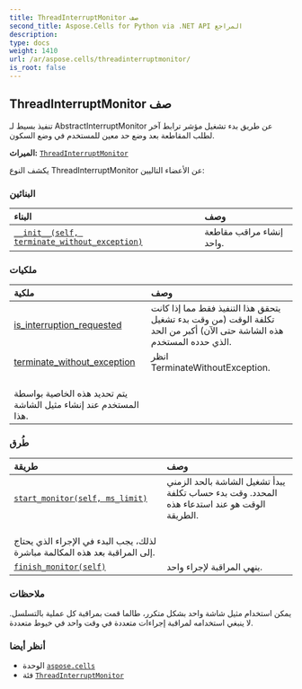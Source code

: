 ```yaml
---
title: ThreadInterruptMonitor صف
second_title: Aspose.Cells for Python via .NET API المراجع
description:
type: docs
weight: 1410
url: /ar/aspose.cells/threadinterruptmonitor/
is_root: false
---
```

##  ThreadInterruptMonitor صف
تنفيذ بسيط لـ AbstractInterruptMonitor عن طريق بدء تشغيل مؤشر ترابط آخر لطلب المقاطعة بعد وضع حد معين للمستخدم في وضع السكون.



**الميراث:** [`ThreadInterruptMonitor`](/cells/python-net/ar/aspose.cells/threadinterruptmonitor)



يكشف النوع ThreadInterruptMonitor عن الأعضاء التاليين:

###  البنائين
| البناء| وصف|
| :- | :- |
| [`__init__(self, terminate_without_exception)`](/cells/python-net/ar/aspose.cells/threadinterruptmonitor/__init__/#bool) | إنشاء مراقب مقاطعة واحد.|


###  ملكيات
| ملكية| وصف|
| :- | :- |
| [is_interruption_requested](/cells/python-net/ar/aspose.cells/threadinterruptmonitor/is_interruption_requested) | يتحقق هذا التنفيذ فقط مما إذا كانت تكلفة الوقت (من وقت بدء تشغيل هذه الشاشة حتى الآن) أكبر من الحد الذي حدده المستخدم.|
| [terminate_without_exception](/cells/python-net/ar/aspose.cells/threadinterruptmonitor/terminate_without_exception) |انظر TerminateWithoutException.<br/> يتم تحديد هذه الخاصية بواسطة المستخدم عند إنشاء مثيل الشاشة هذا.|


###  طُرق
| طريقة| وصف|
| :- | :- |
| [`start_monitor(self, ms_limit)`](/cells/python-net/ar/aspose.cells/threadinterruptmonitor/start_monitor/#int) | يبدأ تشغيل الشاشة بالحد الزمني المحدد. وقت بدء حساب تكلفة الوقت هو عند استدعاء هذه الطريقة.<br/> لذلك، يجب البدء في الإجراء الذي يحتاج إلى المراقبة بعد هذه المكالمة مباشرة.|
| [`finish_monitor(self)`](/cells/python-net/ar/aspose.cells/threadinterruptmonitor/finish_monitor/#) | ينهي المراقبة لإجراء واحد.|



###  ملاحظات

يمكن استخدام مثيل شاشة واحد بشكل متكرر، طالما قمت بمراقبة كل عملية بالتسلسل.
لا ينبغي استخدامه لمراقبة إجراءات متعددة في وقت واحد في خيوط متعددة.

###  أنظر أيضا
* الوحدة [`aspose.cells`](..)
* فئة [`ThreadInterruptMonitor`](/cells/python-net/ar/aspose.cells/threadinterruptmonitor)
